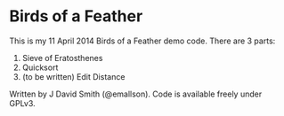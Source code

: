 Birds of a Feather
==================

This is my 11 April 2014 Birds of a Feather demo code. There are 3 parts:

1. Sieve of Eratosthenes
2. Quicksort
3. (to be written) Edit Distance

Written by J David Smith (@emallson). Code is available freely under GPLv3.
